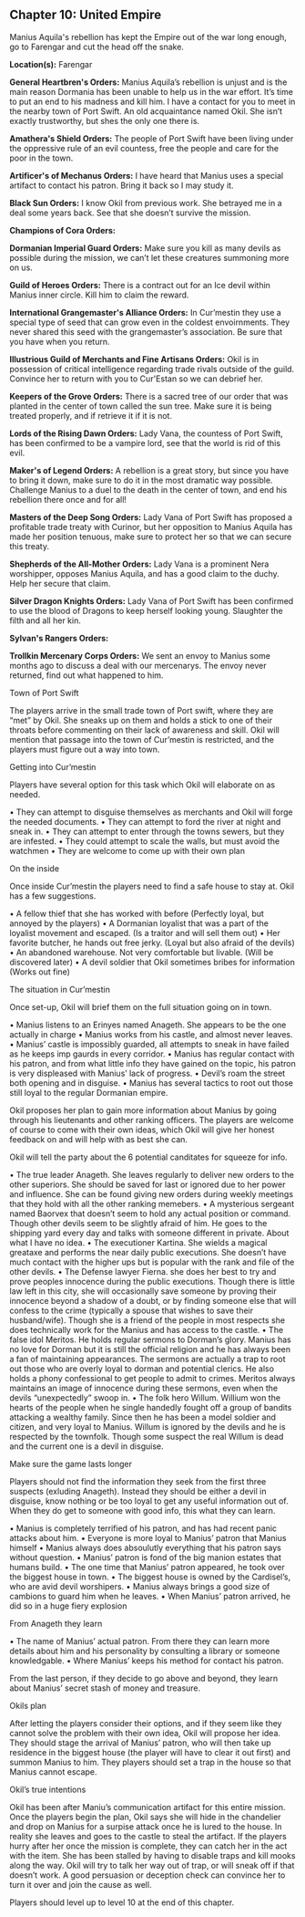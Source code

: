 ## Chapter 10: United Empire

Manius Aquila's rebellion has kept the Empire out of the war long enough, go to Farengar and cut the head off the snake.

**Location(s):** Farengar

**General Heartbren's Orders:** Manius Aquila’s rebellion is unjust and is the main reason Dormania has been unable to help us in the war effort. It’s time to put an end to his madness and kill him. I have a contact for you to meet in the nearby town of Port Swift. An old acquaintance named Okil. She isn’t exactly trustworthy, but shes the only one there is.

**Amathera's Shield Orders:** The people of Port Swift have been living under the oppressive rule of an evil countess, free the people and care for the poor in the town.

**Artificer's of Mechanus Orders:** I have heard that Manius uses a special artifact to contact his patron. Bring it back so I may study it.

**Black Sun Orders:** I know Okil from previous work. She betrayed me in a deal some years back. See that she doesn’t survive the mission.

**Champions of Cora Orders:** 

**Dormanian Imperial Guard Orders:** Make sure you kill as many devils as possible during the mission, we can’t let these creatures summoning more on us.

**Guild of Heroes Orders:** There is a contract out for an Ice devil within Manius inner circle. Kill him to claim the reward.

**International Grangemaster's Alliance Orders:** In Cur’mestin they use a special type of seed that can grow even in the coldest envoirnments. They never shared this seed with the grangemaster’s association. Be sure that you have when you return.

**Illustrious Guild of Merchants and Fine Artisans Orders:** Okil is in possession of critical intelligence regarding trade rivals outside of the guild. Convince her to return with you to Cur'Estan so we can debrief her.

**Keepers of the Grove Orders:** There is a sacred tree of our order that was planted in the center of town called the sun tree. Make sure it is being treated properly, and if retrieve it if it is not.

**Lords of the Rising Dawn Orders:** Lady Vana, the countess of Port Swift, has been confirmed to be a vampire lord, see that the world is rid of this evil.

**Maker's of Legend Orders:** A rebellion is a great story, but since you have to bring it down, make sure to do it in the most dramatic way possible. Challenge Manius to a duel to the death in the center of town, and end his rebellion there once and for all!

**Masters of the Deep Song Orders:** Lady Vana of Port Swift has proposed a profitable trade treaty with Curinor, but her opposition to Manius Aquila has made her position tenuous, make sure to protect her so that we can secure this treaty.

**Shepherds of the All-Mother Orders:** Lady Vana is a prominent Nera worshipper, opposes Manius Aquila, and has a good claim to the duchy. Help her secure that claim.

**Silver Dragon Knights Orders:** Lady Vana of Port Swift has been confirmed to use the blood of Dragons to keep herself looking young. Slaughter the filth and all her kin.

**Sylvan's Rangers Orders:** 

**Trollkin Mercenary Corps Orders:** We sent an envoy to Manius some months ago to discuss a deal with our mercenarys. The envoy never returned, find out what happened to him.




Town of Port Swift

The players arrive in the small trade town of Port swift, where they are “met” by Okil. She sneaks up on them and holds a stick to one of their throats before commenting on their lack of awareness and skill. Okil will mention that passage into the town of Cur’mestin is restricted, and the players must figure out a way into town.

Getting into Cur’mestin

Players have several option for this task which Okil will elaborate on as needed.

•	They can attempt to disguise themselves as merchants and Okil will forge the needed documents.
•	They can attempt to ford the river at night and sneak in.
•	They can attempt to enter through the towns sewers, but they are infested.
•	They could attempt to scale the walls, but must avoid the watchmen
•	They are welcome to come up with their own plan

On the inside

Once inside Cur’mestin the players need to find a safe house to stay at. Okil has a few suggestions.

•	A fellow thief that she has worked with before (Perfectly loyal, but annoyed by the players)
•	A Dormanian loyalist that was a part of the loyalist movement and escaped. (Is a traitor and will sell them out)
•	Her favorite butcher, he hands out free jerky. (Loyal but also afraid of the devils)
•	An abandoned warehouse. Not very comfortable but livable. (Will be discovered later)
•	A devil soldier that Okil sometimes bribes for information (Works out fine)

The situation in Cur’mestin

Once set-up, Okil will brief them on the full situation going on in town.

•	Manius listens to an Erinyes named Anageth. She appears to be the one actually in charge
•	Manius works from his castle, and almost never leaves.
•	Manius’ castle is impossibly guarded, all attempts to sneak in have failed as he keeps imp gaurds in every corridor. 
•	Manius has regular contact with his patron, and from what little info they have gained on the topic, his patron is very displeased with Manius’ lack of progress.
•	Devil’s roam the street both opening and in disguise.
•	Manius has several tactics to root out those still loyal to the regular Dormanian empire.

Okil proposes her plan to gain more information about Manius by going through his lieutenants and other ranking officers. The players are welcome of course to come with their own ideas, which Okil will give her honest feedback on and will help with as best she can.

Okil will tell the party about the 6 potential canditates for squeeze for info.

•	The true leader Anageth. She leaves regularly to deliver new orders to the other superiors. She should be saved for last or ignored due to her power and influence. She can be found giving new orders during weekly meetings that they hold with all the other ranking memebers.
•	A mysterious sergeant named Baorvex that doesn’t seem to hold any actual position or command. Though other devils seem to be slightly afraid of him. He goes to the shipping yard every day and talks with someone different in private. About what I have no idea.
•	The executioner Kartina. She wields a magical greataxe and performs the near daily public executions. She doesn’t have much contact with the higher ups but is popular with the rank and file of the other devils.
•	The Defense lawyer Fierna. she does her best to try and prove peoples innocence during the public executions. Though there is little law left in this city, she will occasionally save someone by proving their innocence beyond a shadow of a doubt, or by finding someone else that will confess to the crime (typically a spouse that wishes to save their husband/wife). Though she is a friend of the people in most respects she does technically work for the Manius and has access to the castle.
•	The false idol Meritos. He holds regular sermons to Dorman’s glory. Manius has no love for Dorman but it is still the official religion and he has always been a fan of maintaining appearances. The sermons are actually a trap to root out those who are overly loyal to dorman and potential clerics. He also holds a phony confessional to get people to admit to crimes. Meritos always maintains an image of innocence during these sermons, even when the devils “unexpectedly” swoop in.
•	The folk hero Willum. Willium won the hearts of the people when he single handedly fought off a group of bandits attacking a wealthy family. Since then he has been a model soldier and citizen, and very loyal to Manius. Willum is ignored by the devils and he is respected by the townfolk. Though some suspect the real Willum is dead and the current one is a devil in disguise.

Make sure the game lasts longer

Players should not find the information they seek from the first three suspects (exluding Anageth). Instead they should be either a devil in disguise, know nothing or be too loyal to get any useful information out of. When they do get to someone with good info, this what they can learn.

•	Manius is completely terrified of his patron, and has had recent panic attacks about him.
•	Everyone is more loyal to Manius’ patron that Manius himself
•	Manius always does absoulutly everything that his patron says without question.
•	Manius’ patron is fond of the big manion estates that humans build.
•	The one time that Manius’ patron appeared, he took over the biggest house in town.
•	The biggest house is owned by the Cardisel’s, who are avid devil worshipers.
•	Manius always brings a good size of cambions to guard him when he leaves.
•	When Manius’ patron arrived, he did so in a huge fiery explosion

From Anageth they learn

•	The name of Manius’ actual patron. From there they can learn more details about him and his personality by consulting a library or someone knowledgable.
•	Where Manius’ keeps his method for contact his patron.

From the last person, if they decide to go above and beyond, they learn about Manius’ secret stash of money and treasure.

Okils plan

After letting the players consider their options, and if they seem like they cannot solve the problem with their own idea, Okil will propose her idea. They should stage the arrival of Manius’ patron, who will then take up residence in the biggest house (the player will have to clear it out first) and summon Manius to him. They players should set a trap in the house so that Manius cannot escape.

Okil’s true intentions

Okil has been after Maniu’s communication artifact for this entire mission. Once the players begin the plan, Okil says she will hide in the chandelier and drop on Manius for a surpise attack once he is lured to the house. In reality she leaves and goes to the castle to steal the artifact. If the players hurry after her once the mission is complete, they can catch her in the act with the item. She has been stalled by having to disable traps and kill mooks along the way. Okil will try to talk her way out of trap, or will sneak off if that doesn’t work. A good persuasion or deception check can convince her to turn it over and join the cause as well.

<p>
  Players should level up to level 10 at the end of this chapter.
</p>